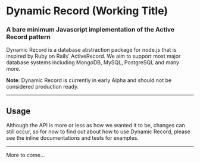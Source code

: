 # Dynamic Record (Working Title)

### A bare minimum Javascript implementation of the Active Record pattern

Dynamic Record is a database abstraction package for node.js that is inspired by Ruby on Rails' ActiveRecord. We aim to support most major database systems including MongoDB, MySQL, PostgreSQL and many more.

**Note**: Dynamic Record is currently in early Alpha and should not be considered production ready.

---

## Usage
Although the API is more or less as how we wanted it to be, changes can still occur, so for now to find out about how to use Dynamic Record, please see the inline documentations and tests for examples.

---

More to come...
